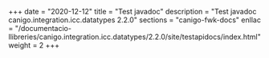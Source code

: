 +++
date        = "2020-12-12"
title       = "Test javadoc"
description = "Test javadoc canigo.integration.icc.datatypes 2.2.0"
sections    = "canigo-fwk-docs"
enllac		= "/documentacio-llibreries/canigo.integration.icc.datatypes/2.2.0/site/testapidocs/index.html"
weight		= 2
+++
